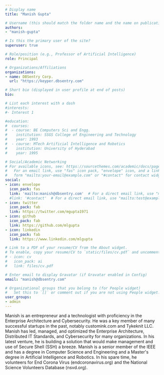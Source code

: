 ```yaml
---
# Display name
title: "Manish Gupta"

# Username (this should match the folder name and the name on publications)
authors:
- "manish-gupta"

# Is this the primary user of the site?
superuser: true

# Role/position (e.g., Professor of Artificial Intelligence)
role: Principal

# Organizations/Affiliations
organizations:
- name: DBSentry Corp.
  url: "https://keyper.dbsentry.com"

# Short bio (displayed in user profile at end of posts)
bio: 

# List each interest with a dash
#interests:
#- Interest 1

#education:
#  courses:
#  - course: BE Computers Sci and Engg.
#    institution: SSGS College of Engineering and Technology
#    year: 1993
#  - course: MTech Artificial Intelligence and Robotics
#    institution: University of Hyderabad
#    year: 1995

# Social/Academic Networking
# For available icons, see: https://sourcethemes.com/academic/docs/page-builder/#icons
#   For an email link, use "fas" icon pack, "envelope" icon, and a link in the
#   form "mailto:your-email@example.com" or "#contact" for contact widget.
social:
- icon: envelope
  icon_pack: fas
  link: 'mailto:manish@dbsentry.com'  # For a direct email link, use "mailto:test@example.org".
  #link: '#contact'  # For a direct email link, use "mailto:test@example.org".
- icon: twitter
  icon_pack: fab
  link: https://twitter.com/mgupta1971
- icon: github
  icon_pack: fab
  link: https://github.com/mlgupta
- icon: linkedin
  icon_pack: fab
  link: https://www.linkedin.com/mlgupta

# Link to a PDF of your resume/CV from the About widget.
# To enable, copy your resume/CV to `static/files/cv.pdf` and uncomment the lines below.
# - icon: cv
#   icon_pack: ai
#   link: files/cv.pdf

# Enter email to display Gravatar (if Gravatar enabled in Config)
email: "manish@dbsentry.com"

# Organizational groups that you belong to (for People widget)
#   Set this to `[]` or comment out if you are not using People widget.
user_groups:
- admin
---
```


Manish is an entrepreneur and a technologist with proficiency in the Enterprise Architecture and Cybersecurity. He was a key member of many successful startups in the past, notably customink.com and Tykeknit LLC. Manish has led, managed, and optimized the Enterprise Architecture, Distributed IT Standards, and Cybersecurity for many organizations. In his latest venture, he is building a solution that would make management and use of Secure Shell (SSH) a breeze. Manish is a senior member of the IEEE and has a degree in Computer Science and Engineering and a Master's degree in Artificial Intelligence and Robotics. In his spare time, he volunteers for End Corona Virus (endcoronavirus.org) and the National Science Volunteers Database (nsvd.org).
